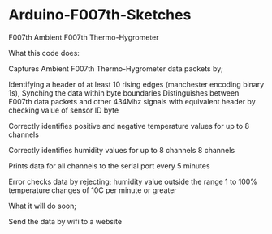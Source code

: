 Arduino-F007th-Sketches
=======================

F007th Ambient F007th Thermo-Hygrometer

What this code does:

Captures Ambient F007th Thermo-Hygrometer data packets by;

Identifying a header of at least 10 rising edges (manchester encoding binary 1s),
Synching the data within byte boundaries
Distinguishes between F007th data packets and other 434Mhz signals with equivalent header by checking value of sensor ID byte 
   
Correctly identifies positive and negative temperature values for up to 8 channels
   
Correctly identifies humidity values for up to 8 channels 8 channels
   
Prints data for all channels to the serial port every 5 minutes
   
Error checks data by rejecting;
humidity value outside the range 1 to 100%
temperature changes of 10C per minute or greater

What it will do soon;

Send the data by wifi to a website

